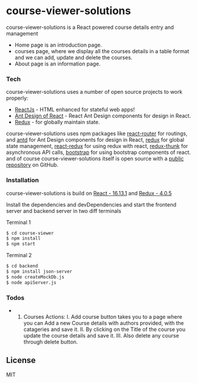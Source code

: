 # course-viewer-solutions
course-viewer-solutions is a React powered course details entry and management

  - Home page is an introduction page. 
  - courses page, where we display all the courses details in a table format and we can add, update and delete the courses.
  - About page is an information page.

### Tech

course-viewer-solutions uses a number of open source projects to work properly:

* [ReactJs](https://reactjs.org/) - HTML enhanced for stateful web apps!
* [Ant Design of React](https://ant.design/docs/react/introduce) - React Ant Design components for design in React.
* [Redux](https://redux.js.org/) - for globally maintain state.

course-viewer-solutions uses npm packages like [react-router](https://www.npmjs.com/package/react-router) for routings, and [antd](https://www.npmjs.com/package/antd) for Ant Design components for design in React, [redux](https://www.npmjs.com/package/redux) for global state management, [react-redux](https://www.npmjs.com/package/react-redux) for using redux with react, [redux-thunk](https://www.npmjs.com/package/redux-thunk) for asynchronous API calls, [bootstrap](https://www.npmjs.com/package/bootstrap) for using bootstrap components of react.
and of course course-viewer-solutions itself is open source with a [public repository](https://github.com/Vasanthi-Gopavarapu/course-viewer-solutions) on GitHub.


### Installation

course-viewer-solutions is build on [React - 16.13.1](https://reactjs.org/) and [Redux - 4.0.5](https://redux.js.org/)

Install the dependencies and devDependencies and start the frontend server and backend server in two diff terminals

Terminal 1
```sh
$ cd course-viewer
$ npm install
$ npm start
```
Terminal 2
```sh
$ cd backend
$ npm install json-server
$ node createMockDb.js
$ node apiServer.js
```

### Todos

 - 1.	Courses
      Actions:
          I.	 Add course button takes you to a page where you can Add a new Course details with authors provided, with the catageries and save it.
          II.	 By clicking on the Title of the course you update the course details and save it.
          III. Also delete any course through delete button.


License
----

MIT
